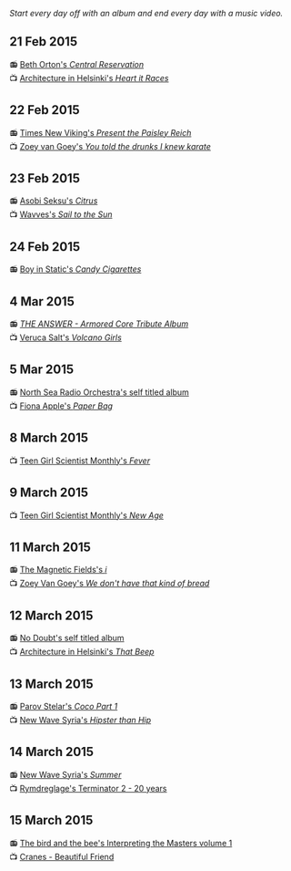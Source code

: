 *Start every day off with an album and end every day with a music video.*

## 21 Feb 2015

:radio: [Beth Orton's *Central Reservation*](http://open.spotify.com/album/6lijTrmA0yAucg4Axbj1up)  
:tv: [Architecture in Helsinki's *Heart it Races*](https://www.youtube.com/watch?v=sZjpWs1h7pU)

## 22 Feb 2015

:radio: [Times New Viking's *Present the Paisley Reich*](http://open.spotify.com/album/7t9ksoNp0eQFMyXt1AuOUo)  
:tv: [Zoey van Goey's *You told the drunks I knew karate*](https://www.youtube.com/watch?v=iUVktYuyzQE)

## 23 Feb 2015

:radio: [Asobi Seksu's *Citrus*](http://open.spotify.com/album/3RVfSQvbTbQCYiiVylNqkS)  
:tv: [Wavves's *Sail to the Sun*](https://www.youtube.com/watch?v=lfPNbZB6PvM)

## 24 Feb 2015

:radio: [Boy in Static's *Candy Cigarettes*](http://open.spotify.com/album/129zOkwFLdfPSFvSdHDuVv)  

## 4 Mar 2015

:radio: [*THE ANSWER - Armored Core Tribute Album*](https://www.youtube.com/watch?v=b42mWnKkRvI)  
:tv: [Veruca Salt's *Volcano Girls*](https://www.youtube.com/watch?v=qyVSKydUxKk)

## 5 Mar 2015

:radio: [North Sea Radio Orchestra's self titled album](https://www.youtube.com/watch?v=QYUGUg2gxDg&list=PLBc4aP6LIxKvZ2RihE3671O2UzxMLUW87)  
:tv: [Fiona Apple's *Paper Bag*](https://www.youtube.com/watch?v=BK30r_SIZ-g)

## 8 March 2015

:tv: [Teen Girl Scientist Monthly's *Fever*](https://www.youtube.com/watch?v=7LFh7yKhnPo)  

## 9 March 2015

:tv: [Teen Girl Scientist Monthly's *New Age*](https://www.youtube.com/watch?v=pw-O28Sc55Q)

## 11 March 2015

:radio: [The Magnetic Fields's *i*](http://open.spotify.com/album/3XcgpvOeOVGKShSAilnoVn)  
:tv: [Zoey Van Goey's *We don't have that kind of bread*](https://www.youtube.com/watch?v=W3h7nmL9PKM)

## 12 March 2015

:radio: [No Doubt's self titled album](http://open.spotify.com/album/06TxLryI6Hnk1PP9oc0rwF)  
:tv: [Architecture in Helsinki's *That Beep*](https://www.youtube.com/watch?v=b_Xf-IpT4jQ)

## 13 March 2015

:radio: [Parov Stelar's *Coco Part 1*](http://open.spotify.com/album/40qs9Pz1yzvwF8UmJpXGSZ)  
:tv: [New Wave Syria's *Hipster than Hip*](https://www.youtube.com/watch?v=3pDXdqQgSjI)

## 14 March 2015

:radio: [New Wave Syria's *Summer*](http://newwavesyria.bandcamp.com/album/summer)  
:tv: [Rymdreglage's Terminator 2 - 20 years](https://www.youtube.com/watch?v=a4mWyeVitNQ)

## 15 March 2015

:radio: [The bird and the bee's Interpreting the Masters volume 1](http://open.spotify.com/album/6Bh8grVrJlDIJ0vJKtakTi)  
:tv: [Cranes - Beautiful Friend](https://www.youtube.com/watch?v=Mvso2fEMh94)
